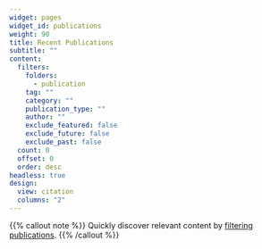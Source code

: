```yaml
---
widget: pages
widget_id: publications
weight: 90
title: Recent Publications
subtitle: ""
content:
  filters:
    folders:
      - publication
    tag: ""
    category: ""
    publication_type: ""
    author: ""
    exclude_featured: false
    exclude_future: false
    exclude_past: false
  count: 0
  offset: 0
  order: desc
headless: true
design:
  view: citation
  columns: "2"
---
```


{{% callout note %}}
Quickly discover relevant content by [filtering publications](./publication/).
{{% /callout %}}

